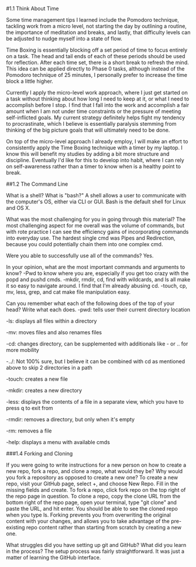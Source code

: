 #1.1 Think About Time

Some time management tips I learned include the Pomodoro technique, tackling work from a micro level, not starting the day by outlining a routine, the importance of meditation and breaks, and lastly, that difficulty levels can be adjusted to nudge myself into a state of flow.

Time Boxing is essentially blocking off a set period of time to focus entirely on a task. The head and tail ends of each of these periods should be used for reflection. After each time set, there is a short break to refresh the mind. This idea can be applied directly to Phase 0 tasks, although instead of the Pomodoro technique of 25 minutes, I personally prefer to increase the time block a little higher.

Currently I apply the micro-level work approach, where I just get started on a task without thinking about how long I need to keep at it, or what I need to accomplish before I stop. I find that I fall into the work and accomplish a fair amount when I am not under time constraints or the pressure of meeting self-inflicted goals. My current strategy definitely helps fight my tendency to procrastinate, which I believe is essentially paralysis stemming from thinking of the big picture goals that will ultimately need to be done. 

On top of the micro-level approach I already employ, I will make an effort to consistently apply the Time Boxing technique with a timer by my laptop. I know this will benefit my studies by adding a bit more structure and discipline. Eventually I'd like for this to develop into habit, where I can rely on self-awareness rather than a timer to know when is a healthy point to break.


##1.2 The Command Line

What is a shell? What is "bash?"
A shell allows a user to communicate with the computer's OS, either via CLI or GUI. Bash is the default shell for Linux and OS X.

What was the most challenging for you in going through this material?
The most challenging aspect for me overall was the volume of commands, but with rote practice I can see the efficiency gains of incorporating commands into everyday use. 
The hardest single cmd was Pipes and Redirection, because you could potentially chain them into one complex cmd.

Were you able to successfully use all of the commands?
Yes.

In your opinion, what are the most important commands and arguments to know?
-Pwd to know where you are, especially if you get too crazy with the popd and pushd cmds.
-mkdir, rmdir, cd, find with wildcards, and ls all make it so easy to navigate around. I find that I'm already abusing cd.
-touch, cp, mv, less, grep, and cat make file manipulation easy.

Can you remember what each of the following does of the top of your head? Write what each does.
-pwd: tells user their current directory location

-ls: displays all files within a directory

-mv: moves files and also renames files

-cd: changes directory, can be supplemented with additionals like - or .. for more mobility

-../: Not 100% sure, but I believe it can be combined with cd as mentioned above to skip 2 directories in a path

-touch: creates a new file

-mkdir: creates a new directory

-less: displays the contents of a file in a separate view, which you have to press q to exit from

-rmdir: removes a directory, but only when it's empty

-rm: removes a file

-help: displays a menu with available cmds


###1.4 Forking and Cloning 

If you were going to write instructions for a new person on how to create a new repo, fork a repo, and clone a repo, what would they be? Why would you fork a repository as opposed to create a new one?
To create a new repo, visit your GitHub page, select +, and choose New Repo. Fill in the missing fields and create. 
To fork a repo, click fork repo on the top right of the repo page in question. 
To clone a repo, copy the clone URL from the bottom right of the repo page, open your terminal, type "git clone" and paste the URL, and hit enter. You should be able to see the cloned repo when you type ls. 
Forking prevents you from overwriting the original content with your changes, and allows you to take advantage of the pre-existing repo content rather than starting from scratch by creating a new one.

What struggles did you have setting up git and GitHub? What did you learn in the process?
The setup process was fairly straightforward. It was just a matter of learning the GitHub interface.
